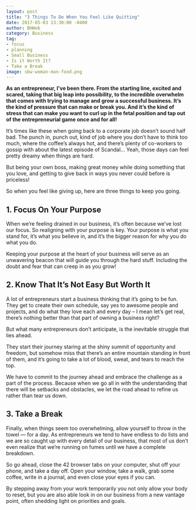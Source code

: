 ```yaml
---
layout: post
title: "3 Things To Do When You Feel Like Quitting"
date: 2017-05-03 13:30:00 -0400
author: BHWeb
category: Business
tag:
- focus
- planning
- Small Business
- Is it Worth It?
- Take a Break
image: sbw-woman-man-food.png
---
```


**As an entrepreneur, I’ve been there. From the starting line, excited and scared, taking that big leap into possibility, to the incredible overwhelm that comes with trying to manage and grow a successful business. It’s the kind of pressure that can make or break you. And it’s the kind of stress that can make you want to curl up in the fetal position and tap out of the entrepreneurial game once and for all!**

It’s times like these when going back to a corporate job doesn’t sound half bad. The punch in, punch out, kind of job where you don’t have to think too much, where the coffee’s always hot, and there’s plenty of co-workers to gossip with about the latest episode of Scandal... Yeah, those days can feel pretty dreamy when things are hard.

But being your own boss, making great money while doing something that you love, and getting to give back in ways you never could before is priceless!

So when you feel like giving up, here are three things to keep you going.

## 1. Focus On Your Purpose
When we’re feeling drained in our business, it’s often because we’ve lost our focus. So realigning with your purpose is key. Your purpose is what you stand for, it’s what you believe in, and it’s the bigger reason for why you do what you do.

Keeping your purpose at the heart of your business will serve as an unwavering beacon that will guide you through the hard stuff. Including the doubt and fear that can creep in as you grow!

## 2. Know That It’s Not Easy But Worth It
A lot of entrepreneurs start a business thinking that it’s going to be fun. They get to create their own schedule, say yes to awesome people and projects, and do what they love each and every day – I mean let’s get real, there’s nothing better than that part of owning a business right?

But what many entrepreneurs don’t anticipate, is the inevitable struggle that lies ahead.

They start their journey staring at the shiny summit of opportunity and freedom, but somehow miss that there’s an entire mountain standing in front of them, and it’s going to take a lot of blood, sweat, and tears to reach the top.

We have to commit to the journey ahead and embrace the challenge as a part of the process. Because when we go all in with the understanding that there will be setbacks and obstacles, we let the road ahead to refine us rather than tear us down.

## 3. Take a Break
Finally, when things seem too overwhelming, allow yourself to throw in the towel ― for a day. As entrepreneurs we tend to have endless to do lists and we are so caught up with every detail of our business, that most of us don’t even realize that we’re running on fumes until we have a complete breakdown.

So go ahead, close the 42 browser tabs on your computer, shut off your phone, and take a day off. Open your window, take a walk, grab some coffee, write in a journal, and even close your eyes if you can.

By stepping away from your work temporarily you not only allow your body to reset, but you are also able look in on our business from a new vantage point, often shedding light on priorities and goals.
